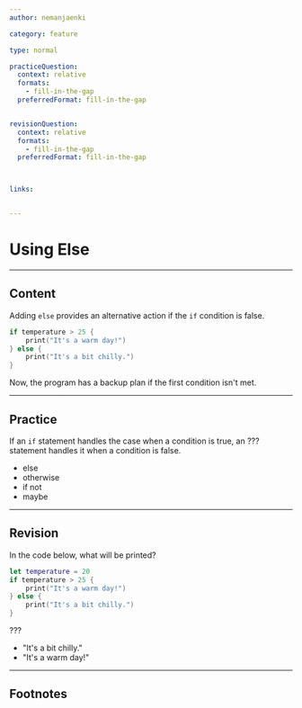 ```yaml
---
author: nemanjaenki

category: feature

type: normal

practiceQuestion:
  context: relative
  formats:
    - fill-in-the-gap
  preferredFormat: fill-in-the-gap


revisionQuestion:
  context: relative
  formats:
    - fill-in-the-gap
  preferredFormat: fill-in-the-gap



links:


---
```


# Using Else

---
## Content

Adding `else` provides an alternative action if the `if` condition is false.

```swift
if temperature > 25 {
    print("It's a warm day!")
} else {
    print("It's a bit chilly.")
}
```

Now, the program has a backup plan if the first condition isn't met.

---
## Practice

If an `if` statement handles the case when a condition is true, an ??? statement handles it when a condition is false.

- else
- otherwise
- if not
- maybe

---
## Revision

In the code below, what will be printed?

```swift
let temperature = 20
if temperature > 25 {
    print("It's a warm day!")
} else {
    print("It's a bit chilly.")
}
```

???

- "It's a bit chilly."
- "It's a warm day!"


---
## Footnotes


